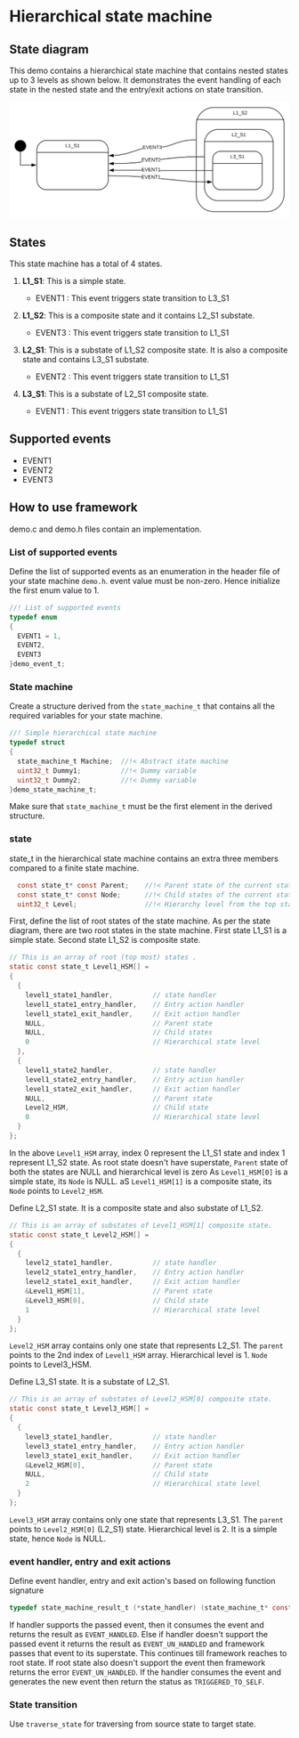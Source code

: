 Hierarchical state machine
==========================

## State diagram
This demo contains a hierarchical state machine that contains nested states up to 3 levels as shown below.
It demonstrates the event handling of each state in the nested state and the entry/exit actions on state transition.

![Demo: Hierarchical state machine](docs/Hierarchical_state_machine.svg)


## States
This state machine has a total of 4 states.

1. **L1_S1**: This is a simple state.
    - EVENT1    : This event triggers state transition to L3_S1

2. **L1_S2**: This is a composite state and it contains L2_S1 substate.
    - EVENT3    : This event triggers state transition to L1_S1

3. **L2_S1**: This is a substate of L1_S2 composite state. It is also a composite state and contains L3_S1 substate.
    - EVENT2    : This event triggers state transition to L1_S1

4. **L3_S1**: This is a substate of L2_S1 composite state.
    - EVENT1    : This event triggers state transition to L1_S1

## Supported events
- EVENT1
- EVENT2
- EVENT3

## How to use framework

demo.c and demo.h files contain an implementation.

### List of supported events

Define the list of supported events as an enumeration in the header file of your state machine `demo.h`.
event value must be non-zero. Hence initialize the first enum value to 1.
```C
//! List of supported events
typedef enum
{
  EVENT1 = 1,
  EVENT2,
  EVENT3
}demo_event_t;
```

### State machine

Create a structure derived from the `state_machine_t` that contains all the required variables for your state machine.

```C
//! Simple hierarchical state machine
typedef struct
{
  state_machine_t Machine;  //!< Abstract state machine
  uint32_t Dummy1;          //!< Dummy variable
  uint32_t Dummy2;          //!< Dummy variable
}demo_state_machine_t;
```

Make sure that `state_machine_t` must be the first element in the derived structure.

### state

state_t in the hierarchical state machine contains an extra three members compared to a finite state machine.
```C
  const state_t* const Parent;    //!< Parent state of the current state.
  const state_t* const Node;      //!< Child states of the current state.
  uint32_t Level;                 //!< Hierarchy level from the top state.
```

First, define the list of root states of the state machine.
As per the state diagram, there are two root states in the state machine.
First state L1_S1 is a simple state.
Second state L1_S2 is composite state.
```C
// This is an array of root (top most) states .
static const state_t Level1_HSM[] =
{
  {
    level1_state1_handler,          // state handler
    level1_state1_entry_handler,    // Entry action handler
    level1_state1_exit_handler,     // Exit action handler
    NULL,                           // Parent state
    NULL,                           // Child states
    0                               // Hierarchical state level
  },
  {
    level1_state2_handler,          // state handler
    level1_state2_entry_handler,    // Entry action handler
    level1_state2_exit_handler,     // Exit action handler
    NULL,                           // Parent state
    Level2_HSM,                     // Child state
    0                               // Hierarchical state level
  }
};
```

In the above `Level1_HSM` array, index 0 represent the L1_S1 state and index 1 represent L1_S2 state.
As root state doesn't have superstate, `Parent` state of both the states are NULL and hierarchical level is zero
As `Level1_HSM[0]` is a simple state, its `Node` is NULL.
aS `Level1_HSM[1]` is a composite state, its `Node` points to `Level2_HSM`.

Define L2_S1 state. It is a composite state and also substate of L1_S2.

```C
// This is an array of substates of Level1_HSM[1] composite state.
static const state_t Level2_HSM[] =
{
  {
    level2_state1_handler,          // state handler
    level2_state1_entry_handler,    // Entry action handler
    level2_state1_exit_handler,     // Exit action handler
    &Level1_HSM[1],                 // Parent state
    &Level3_HSM[0],                 // Child state
    1                               // Hierarchical state level
  }
};
```

`Level2_HSM` array contains only one state that represents L2_S1.
The `parent` points to the 2nd index of `Level1_HSM` array.
Hierarchical level is 1. `Node` points to Level3_HSM.

Define L3_S1 state. It is a substate of L2_S1.
```C
// This is an array of substates of Level2_HSM[0] composite state.
static const state_t Level3_HSM[] =
{
  {
    level3_state1_handler,          // state handler
    level3_state1_entry_handler,    // Entry action handler
    level3_state1_exit_handler,     // Exit action handler
    &Level2_HSM[0],                 // Parent state
    NULL,                           // Child state
    2                               // Hierarchical state level
  }
};
```

`Level3_HSM` array contains only one state that represents L3_S1.
The `parent` points to `Level2_HSM[0]` (L2_S1) state.
Hierarchical level is 2. It is a simple state, hence `Node` is NULL.

### event handler, entry and exit actions

Define event handler, entry and exit action's based on following function signature
```C
typedef state_machine_result_t (*state_handler) (state_machine_t* const state);
```

If handler supports the passed event, then it consumes the event and returns the result as `EVENT_HANDLED`.
Else if handler doesn't support the passed event it returns the result as `EVENT_UN_HANDLED` and framework passes that event to its superstate.
This continues till framework reaches to root state.
If root state also doesn't support the event then framework returns the error `EVENT_UN_HANDLED`.
If the handler consumes the event and generates the new event then return the status as `TRIGGERED_TO_SELF`.

### State transition

Use `traverse_state` for traversing from source state to target state.

